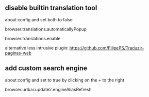 ## disable builtin translation tool

about:config and set both to false

browser.translations.automaticallyPopup

browser.translations.enable

alternative less intrusive plugin: 
https://github.com/FilipePS/Traduzir-paginas-web

## add custom search engine

about:config and set to true by clicking on the + to the right

browser.urlbar.update2.engineAliasRefresh
